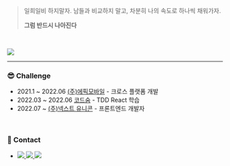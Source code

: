 > 일희일비 하지말자.
> 남들과 비교하지 말고, 차분히 나의 속도로 하나씩 채워가자.
>
> **그럼 반드시 나아진다**

<br>

<!-- ################################################################################################################ -->
<p>
  <a href="x">
    <img src="https://hits.seeyoufarm.com/api/count/incr/badge.svg?url=https://github.com/free-ko&count_bg=%234CD3FC&title_bg=%2386757E&icon=github.svg&icon_color=%23E1DEDE&title=hits&edge_flat=false"/>
  </a>
</p>
<p>
  <!--<img align='center' src="http://mazassumnida.wtf/api/v2/generate_badge?boj=goflvhxj2547">-->
</p>

<hr>

### 😎 Challenge
- 2021.1 ~ 2022.06 [(주)에픽모바일](https://epicmoble.notion.site/16692ed4babe4c798c6a23cba576edd9) - 크로스 플랫폼 개발
- 2022.03 ~ 2022.06 [코드숨](https://www.codesoom.com/) - TDD React 학습
- 2022.07 ~ [(주)넥스트 유니콘](https://www.nextunicorn.kr/service/investor?utm_source=google&utm_medium=cpc&utm_campaign=nu&utm_content=newnu&gclid=Cj0KCQjw8uOWBhDXARIsAOxKJ2ETX9XLP2cz-zcvjAfVdp0JxCZQ2RJmRnY5Ts9gItfl5vhhmOuELRwaAqG8EALw_wcB) - 프론트엔드 개발자

<br>

### 🤙 Contact
<ul>
  <li>
    <a href="https://free-ko.github.io/">
      <img src="https://img.shields.io/badge/Blog-09B3AF?style=flat-square&logo=Storyblok&logoColor=white"/>
    </a>
    <a href="https://www.notion.so/1-821c4ed3a8424717a00ce5692107cab4">
      <img src="https://img.shields.io/badge/Resume-E44332?style=flat-square&logo=Todoist&logoColor=white"/>
    </a>
    <a href="mailto:youngwock92@gmail.com">
      <img src="https://img.shields.io/badge/Gmail-EA4335?style=flat-square&logo=Gmail&logoColor=white"/>
    </a>
  </li>
</ul>

